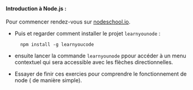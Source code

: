 #### Introduction à Node.js :
Pour commencer rendez-vous sur [nodeschool.io](http://nodeschool.io).

* Puis et regarder comment installer le projet `learnyounode` :
	
		npm install -g learnyoucode
* ensuite lancer la commande `learnyounode` ppour accéder à un menu contextuel qui sera accessible avec les flèches directionnelles.

* Essayer de finir ces exercies pour comprendre le fonctionnement de node ( de manière simple).

